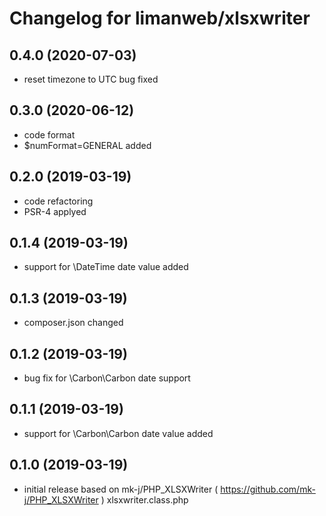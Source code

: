 # Changelog for limanweb/xlsxwriter

## 0.4.0 (2020-07-03)

- reset timezone to UTC bug fixed

## 0.3.0 (2020-06-12)

- code format 
- $numFormat=GENERAL added

## 0.2.0 (2019-03-19)

- code refactoring
- PSR-4 applyed

## 0.1.4 (2019-03-19)

- support for \DateTime date value added

## 0.1.3 (2019-03-19)

- composer.json changed

## 0.1.2 (2019-03-19)

- bug fix for \Carbon\Carbon date support

## 0.1.1 (2019-03-19)

- support for \Carbon\Carbon date value added

## 0.1.0 (2019-03-19)

- initial release based on mk-j/PHP_XLSXWriter ( https://github.com/mk-j/PHP_XLSXWriter ) xlsxwriter.class.php
